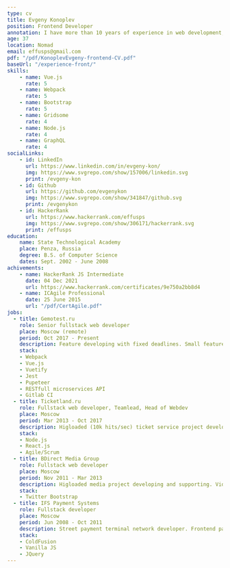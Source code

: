 ```yaml
---
type: cv
title: Evgeny Konoplev
position: Frontend Developer
annotation: I have more than 10 years of experience in web development, where my base languages were PHP and JS. Last 5 years I am working with Vue.js and Node.js. Two years ago I made my pet project with Flutter. Last year I started to learn TypeScript and React. In my current role as Senior fullstack web developer at medical company (one of leaders in laboratory services in Central Asia), I proved to be an enthusiastic, efficient and valuable team member. At my previous work I had a leadership role with 10 member's team. We practiced SCRUM, finished a big project and became a great friends.
age: 37
location: Nomad
email: effusps@gmail.com
pdf: "/pdf/KonoplevEvgeny-frontend-CV.pdf"
baseUrl: "/experience-front/"
skills: 
    - name: Vue.js
      rate: 5
    - name: Webpack
      rate: 5
    - name: Bootstrap
      rate: 5
    - name: Gridsome
      rate: 4
    - name: Node.js
      rate: 4
    - name: GraphQL
      rate: 4
socialLinks:
    - id: LinkedIn
      url: https://www.linkedin.com/in/evgeny-kon/
      img: https://www.svgrepo.com/show/157006/linkedin.svg
      print: /evgeny-kon
    - id: Github
      url: https://github.com/evgenykon
      img: https://www.svgrepo.com/show/341847/github.svg
      print: /evgenykon
    - id: HackerRank
      url: https://www.hackerrank.com/effusps
      img: https://www.svgrepo.com/show/306171/hackerrank.svg
      print: /effusps
education:
    name: State Technological Academy
    place: Penza, Russia
    degree: B.S. of Computer Science
    dates: Sept. 2002 - June 2008
achivements:
    - name: HackerRank JS Intermediate
      date: 04 Dec 2021
      url: https://www.hackerrank.com/certificates/9e750a2bb8d4
    - name: ICAgile Professional
      date: 25 June 2015
      url: "/pdf/CertAgile.pdf"
jobs:
  - title: Gemotest.ru
    role: Senior fullstack web developer
    place: Moscow (remote)
    period: Oct 2017 - Present
    description: Feature developing with fixed deadlines. Small feature team management. Code review. Unit tests for new features. Complex production system supporting. Integration protocol author. Frontend ecosystem architector.
    stack: 
    - Webpack
    - Vue.js
    - Vuetify
    - Jest
    - Pupeteer
    - RESTfull microservices API
    - Gitlab CI
  - title: Ticketland.ru
    role: Fullstack web developer, Teamlead, Head of Webdev
    place: Moscow
    period: Mar 2013 - Oct 2017
    description: Higloaded (10k hits/sec) ticket service project developing and supporting. Team management using SCRUM/Kanban with design, mobile, front, back and DB team members. Backend architector with "monolith to microservices" sucessfull migration story.
    stack:
    - Node.js
    - React.js
    - Agile/Scrum
  - title: BDirect Media Group
    role: Fullstack web developer
    place: Moscow
    period: Nov 2011 - Mar 2013
    description: Higloaded media project developing and supporting. Video-audio streaming. Payment API integrations. PHP 5 to 7 sucessfull upgrade. 
    stack: 
    - Twitter Bootstrap
  - title: IFS Payment Systems
    role: Fullstack developer
    place: Moscow
    period: Jun 2008 - Oct 2011
    description: Street payment terminal network developer. Frontend payment application based on Linux. Working with terminal money hardware. Connection-stable algorythms for payment transactions. Remote interface update system. Secure networking.
    stack: 
    - ColdFusion
    - Vanilla JS
    - JQuery
---
```

